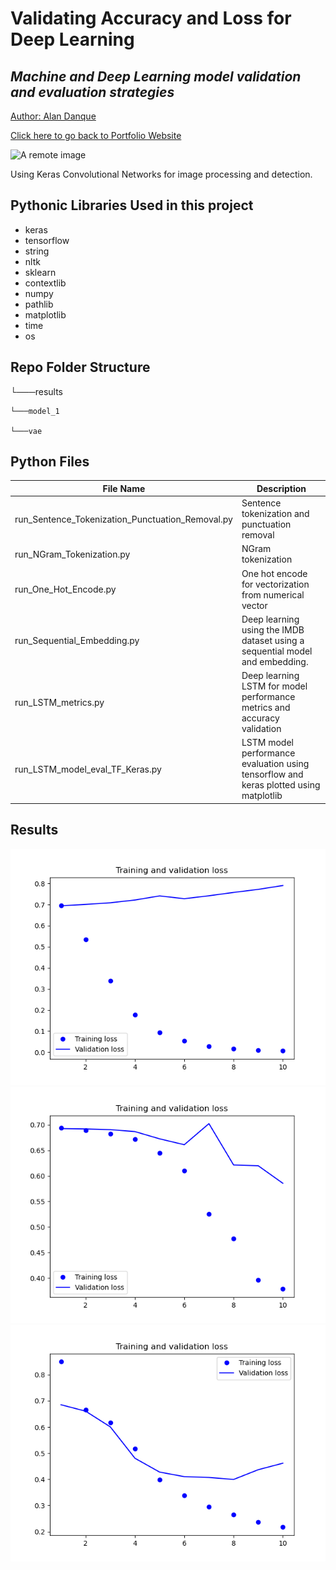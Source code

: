 # Validating Accuracy and Loss for Deep Learning

## _Machine and Deep Learning model validation and evaluation strategies_

<a href="https://www.linkedin.com/in/alandanque"> Author: Alan Danque </a>

<a href="https://adanque.github.io/">Click here to go back to Portfolio Website </a>

![A remote image](https://adanque.github.io/assets/img/MachineLearning.jpg)

Using Keras Convolutional Networks for image processing and detection.

## Pythonic Libraries Used in this project
- keras
- tensorflow
- string
- nltk
- sklearn
- contextlib
- numpy
- pathlib
- matplotlib
- time
- os

## Repo Folder Structure


└───results

    └───model_1

    └───vae

## Python Files 

| File Name  | Description |
| ------ | ------ |
| run_Sentence_Tokenization_Punctuation_Removal.py | Sentence tokenization and punctuation removal |
| run_NGram_Tokenization.py | NGram tokenization |
| run_One_Hot_Encode.py | One hot encode for vectorization from numerical vector |
| run_Sequential_Embedding.py | Deep learning using the IMDB dataset using a sequential model and embedding. |
| run_LSTM_metrics.py | Deep learning LSTM for model performance metrics and accuracy validation |
| run_LSTM_model_eval_TF_Keras.py | LSTM model performance evaluation using tensorflow and keras plotted using matplotlib |

## Results

![A remote image](https://github.com/adanque/Validating-Accuracy-and-Loss-for-Deep-Learning/blob/main/results/model_1/Assignment_10.2_Model%20Accuracy%20Validation.png)
![A remote image](https://github.com/adanque/Validating-Accuracy-and-Loss-for-Deep-Learning/blob/main/results/model_1/Assignment_10.3_Model%20Accuracy%20Validation.png)
![A remote image](https://github.com/adanque/Validating-Accuracy-and-Loss-for-Deep-Learning/blob/main/results/model_1/Assignment_10.4_Model%20Accuracy%20Validation.png)
